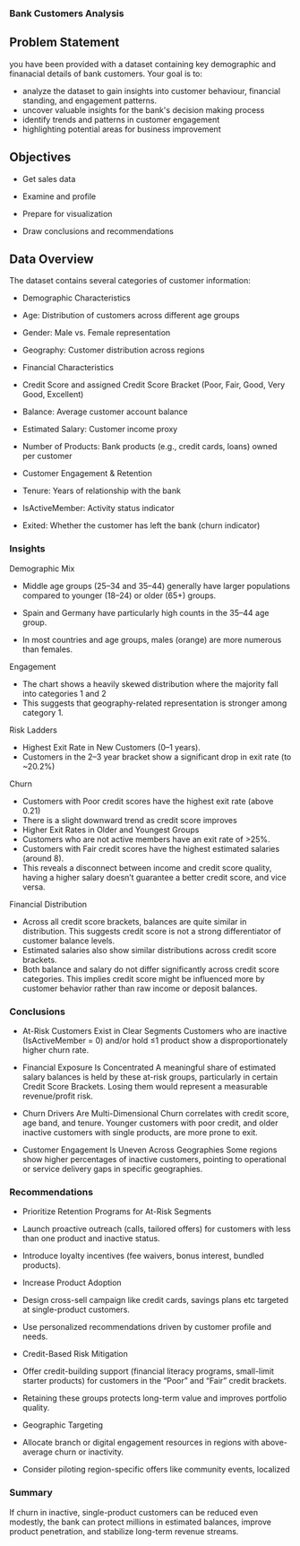 ### Bank Customers Analysis

## Problem Statement
you have been provided with a dataset containing key demographic and finanacial details of bank customers. Your goal is to:

* analyze the dataset to gain insights into customer behaviour, financial standing, and engagement patterns.
* uncover valuable insights for the bank's decision making process
* identify trends and patterns in customer engagement
* highlighting potential areas for business improvement

## Objectives

* Get sales data

* Examine and profile

* Prepare for visualization

* Draw conclusions and recommendations


## Data Overview

The dataset contains several categories of customer information:

- Demographic Characteristics

* Age: Distribution of customers across different age groups

* Gender: Male vs. Female representation

* Geography: Customer distribution across regions

- Financial Characteristics

* Credit Score and assigned Credit Score Bracket (Poor, Fair, Good, Very Good, Excellent)

* Balance: Average customer account balance

* Estimated Salary: Customer income proxy

* Number of Products: Bank products (e.g., credit cards, loans) owned per customer

- Customer Engagement & Retention

* Tenure: Years of relationship with the bank

* IsActiveMember: Activity status indicator

* Exited: Whether the customer has left the bank (churn indicator)

### Insights  

Demographic Mix

* Middle age groups (25–34 and 35–44) generally have larger populations compared to younger (18–24) or older (65+) groups.

* Spain and Germany have particularly high counts in the 35–44 age group.

* In most countries and age groups, males (orange) are more numerous than females.

Engagement

* The chart shows a heavily skewed distribution where the majority fall into categories 1 and 2
* This suggests that geography-related representation is stronger among category 1.



Risk Ladders

* Highest Exit Rate in New Customers (0–1 years).
* Customers in the 2–3 year bracket show a significant drop in exit rate (to ~20.2%)


Churn 

* Customers with Poor credit scores have the highest exit rate (above 0.21)
* There is a slight downward trend as credit score improves
* Higher Exit Rates in Older and Youngest Groups
* Customers who are not active members have an exit rate of >25%.
* Customers with Fair credit scores have the highest estimated salaries (around 8).
* This reveals a disconnect between income and credit score quality,
having a higher salary doesn’t guarantee a better credit score, and vice versa. 


Financial Distribution

* Across all credit score brackets, balances are quite similar in distribution. This suggests credit score is not a strong differentiator of customer balance levels.
* Estimated salaries also show similar distributions across credit score brackets.
* Both balance and salary do not differ significantly across credit score categories. This implies credit score might be influenced more by customer behavior rather than raw income or deposit balances.



### Conclusions 

* At-Risk Customers Exist in Clear Segments
Customers who are inactive (IsActiveMember = 0) and/or hold ≤1 product show a disproportionately higher churn rate.

* Financial Exposure Is Concentrated
A meaningful share of estimated salary balances is held by these at-risk groups, particularly in certain Credit Score Brackets. Losing them would represent a measurable revenue/profit risk.

* Churn Drivers Are Multi-Dimensional
Churn correlates with credit score, age band, and tenure. Younger customers with poor credit, and older inactive customers with single products, are more prone to exit.

* Customer Engagement Is Uneven Across Geographies
Some regions show higher percentages of inactive customers, pointing to operational or service delivery gaps in specific geographies.



### Recommendations

- Prioritize Retention Programs for At-Risk Segments

* Launch proactive outreach (calls, tailored offers) for customers with less than one product and inactive status.

* Introduce loyalty incentives (fee waivers, bonus interest, bundled products).

- Increase Product Adoption

* Design cross-sell campaign like credit cards, savings plans etc targeted at single-product customers.

* Use personalized recommendations driven by customer profile and needs.

- Credit-Based Risk Mitigation

* Offer credit-building support (financial literacy programs, small-limit starter products) for customers in the “Poor” and “Fair” credit brackets.

* Retaining these groups protects long-term value and improves portfolio quality.

- Geographic Targeting

* Allocate branch or digital engagement resources in regions with above-average churn or inactivity.

* Consider piloting region-specific offers like community events, localized 


### Summary

If churn in inactive, single-product customers can be reduced even modestly, the bank can protect millions in estimated balances, improve product penetration, and stabilize long-term revenue streams.

